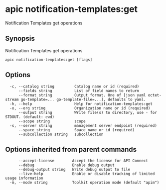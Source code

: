 # apic notification-templates:get

Notification Templates get operations

## Synopsis

Notification Templates get operations

```
apic notification-templates:get [flags]
```

## Options

```
  -c, --catalog string         Catalog name or id (required)
      --fields string          List of field names to return
      --format string          Output format. One of [json yaml octet-stream go-template=... go-template-file=...], defaults to yaml.
  -h, --help                   Help for notification-templates:get
  -o, --org string             Organization name or id (required)
      --output string          Write file(s) to directory, use - for STDOUT. (default: cwd)
      --scope string           scope
  -s, --server string          management server endpoint (required)
      --space string           Space name or id (required)
      --subcollection string   subcollection
```

## Options inherited from parent commands

```
      --accept-license        Accept the license for API Connect
      --debug                 Enable debug output
      --debug-output string   Write debug output to file
      --live-help             Enable or disable tracking of limited usage information
  -m, --mode string           Toolkit operation mode (default "apim")
```

